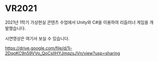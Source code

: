 # VR2021

2021년 1학기 가상현실 콘텐츠 수업에서 Unity와 C#을 이용하여 리듬러너 게임을 개발했습니다.

시연영상은 여기서 보실 수 있습니다.

https://drive.google.com/file/d/1j-2DqoKC9n59VVo_QoCsIIHYJmqzsJVn/view?usp=sharing
